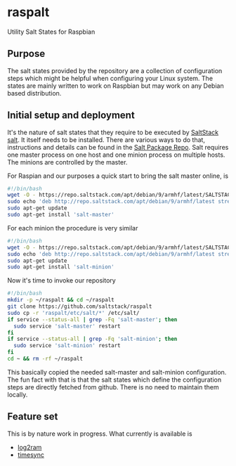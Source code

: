 # raspalt
Utility Salt States for Raspbian

## Purpose

The salt states provided by the repository are a collection of configuration steps which might be helpful when configuring your Linux system. The states are mainly written to work on Raspbian but may work on any Debian based distribution.

## Initial setup and deployment

It's the nature of salt states that they require to be executed by [SaltStack salt](https://github.com/saltstack/salt). It itself needs to be installed. There are various ways to do that, instructions and details can be found in the [Salt Package Repo](https://repo.saltstack.com). Salt requires one master process on one host and one minion process on multiple hosts. The minions are controlled by the master. 

For Raspian and our purposes a quick start to bring the salt master online, is

```bash
#!/bin/bash
wget -O - https://repo.saltstack.com/apt/debian/9/armhf/latest/SALTSTACK-GPG-KEY.pub | sudo apt-key add -
sudo echo 'deb http://repo.saltstack.com/apt/debian/9/armhf/latest stretch main' > /etc/apt/sources.list.d/saltstack.list
sudo apt-get update
sudo apt-get install 'salt-master'

```

For each minion the procedure is very similar

```bash
#!/bin/bash
wget -O - https://repo.saltstack.com/apt/debian/9/armhf/latest/SALTSTACK-GPG-KEY.pub | sudo apt-key add -
sudo echo 'deb http://repo.saltstack.com/apt/debian/9/armhf/latest stretch main' > /etc/apt/sources.list.d/saltstack.list
sudo apt-get update
sudo apt-get install 'salt-minion'

```

Now it's time to invoke our repository

```bash
#!/bin/bash
mkdir -p ~/raspalt && cd ~/raspalt
git clone https://github.com/saltstack/raspalt
sudo cp -r 'raspalt/etc/salt/*' /etc/salt/
if service --status-all | grep -Fq 'salt-master'; then
  sudo service 'salt-master' restart
fi
if service --status-all | grep -Fq 'salt-minion'; then
  sudo service 'salt-minion' restart
fi
cd ~ && rm -rf ~/raspalt
```

This basically copied the needed salt-master and salt-minion configuration. The fun fact with that is that the salt states which define the configuration steps are directly fetched from github. There is no need to maintain them locally.

## Feature set

This is by nature work in progress. What currently is available is

* [log2ram](./states/log2ram/README.md)
* [timesync](./states/timesyncd/README.md)
